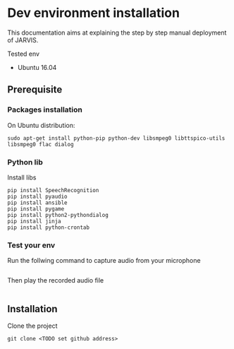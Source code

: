 # Dev environment installation

This documentation aims at explaining the step by step manual deployment of JARVIS.

Tested env
- Ubuntu 16.04



## Prerequisite

### Packages installation
On Ubuntu distribution:
```
sudo apt-get install python-pip python-dev libsmpeg0 libttspico-utils libsmpeg0 flac dialog
```

### Python lib

Install libs
```
pip install SpeechRecognition
pip install pyaudio
pip install ansible
pip install pygame
pip install python2-pythondialog
pip install jinja
pip install python-crontab
```

### Test your env
Run the follwing command to capture audio from your microphone
```

```

Then play the recorded audio file
```

```

## Installation

Clone the project
```
git clone <TODO set github address>
```

